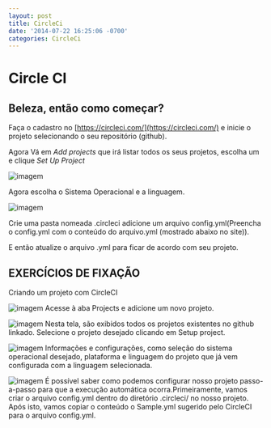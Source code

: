 ```yaml
---
layout: post
title: CircleCi
date: '2014-07-22 16:25:06 -0700'
categories: CircleCi
---
```


# Circle CI

## Beleza, então como começar?

Faça o cadastro no [https://circleci.com/](https://circleci.com/) e inicie o projeto selecionando o seu repositório \(github\).

Agora Vá em _Add projects_ que irá listar todos os seus projetos, escolha um e clique _Set Up Project_

![imagem](https://cdn-images-1.medium.com/max/1400/1*J2B3haJ45v5x6S9TuTHZVQ.png)

Agora escolha o Sistema Operacional e a linguagem.

![imagem](https://cdn-images-1.medium.com/max/1400/1*9-juW30_LU-S1QFqYZ1F2A.png)

Crie uma pasta nomeada .circleci adicione um arquivo config.yml\(Preencha o config.yml com o conteúdo do arquivo.yml \(mostrado abaixo no site\)\).

E então atualize o arquivo .yml para ficar de acordo com seu projeto.

## EXERCÍCIOS DE FIXAÇÃO

Criando um projeto com CircleCI

![imagem](https://lh6.googleusercontent.com/Nk3EgMoLkXRv5WQ9I9fZ-oZonRhwHCyFGG1w4R4-wzwssbL3H4V9uGMEO7d7ms7-jnxFIRwkOT3Ir2isehgBp7T5HwIofQOjAZwKVFtCNT_Pt4Z5eSkHar8WoAkgV2Dn6FLiNXFTpFE) Acesse à aba Projects e adicione um novo projeto.

![imagem](https://lh6.googleusercontent.com/40VkSUBxfVzeB4jrOxXZb2gLCILfFnpFZ4qoTthKLNrD9sBzCz2W5jYBqfSjVT6mNbE-WGu1ueIahpwHkA_sRV02-rY-5F_f83kBjTIH) Nesta tela, são exibidos todos os projetos existentes no github linkado. Selecione o projeto desejado clicando em Setup project.

![imagem](https://lh3.googleusercontent.com/n600D0V5T5Hfv_NSzAZ8jGUUdeeR0Y03CBg1mXdLuRC13g2bWmzpSEA9Oqjpp8Bk36NDoO7Zp2zlR0fueyEwnkiEbd0-8DZJYQrnBViDW65W_1PaucTdg88w1jOiP-8KXSUIKr4slOM) Informações e configurações, como seleção do sistema operacional desejado, plataforma e linguagem do projeto que já vem configurada com a linguagem selecionada.

![imagem](https://lh5.googleusercontent.com/QRGWYYoFynGGD8NCJKsZVbffD5EGaBGnnqZUDuNG7w9aqWTpEx1s5UytH6e8_MFGC-8Qwn333Qm1wDiAx8Q-7ZnFdICBOEqfRmmmJ34FVuxZolv0w8769UI_OtsMKaRJjdFbE1yFzeQ) É possível saber como podemos configurar nosso projeto passo-a-passo para que a execução automática ocorra.Primeiramente, vamos criar o arquivo config.yml dentro do diretório .circleci/ no nosso projeto. Após isto, vamos copiar o conteúdo o Sample.yml sugerido pelo CircleCI para o arquivo config.yml.

